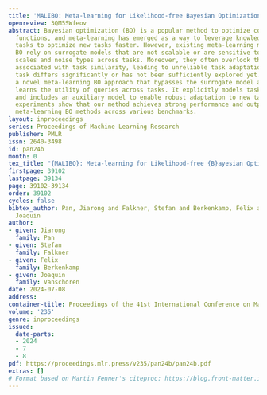 ```yaml
---
title: 'MALIBO: Meta-learning for Likelihood-free Bayesian Optimization'
openreview: 3QM5SWfeov
abstract: Bayesian optimization (BO) is a popular method to optimize costly black-box
  functions, and meta-learning has emerged as a way to leverage knowledge from related
  tasks to optimize new tasks faster. However, existing meta-learning methods for
  BO rely on surrogate models that are not scalable or are sensitive to varying input
  scales and noise types across tasks. Moreover, they often overlook the uncertainty
  associated with task similarity, leading to unreliable task adaptation when a new
  task differs significantly or has not been sufficiently explored yet. We propose
  a novel meta-learning BO approach that bypasses the surrogate model and directly
  learns the utility of queries across tasks. It explicitly models task uncertainty
  and includes an auxiliary model to enable robust adaptation to new tasks. Extensive
  experiments show that our method achieves strong performance and outperforms multiple
  meta-learning BO methods across various benchmarks.
layout: inproceedings
series: Proceedings of Machine Learning Research
publisher: PMLR
issn: 2640-3498
id: pan24b
month: 0
tex_title: "{MALIBO}: Meta-learning for Likelihood-free {B}ayesian Optimization"
firstpage: 39102
lastpage: 39134
page: 39102-39134
order: 39102
cycles: false
bibtex_author: Pan, Jiarong and Falkner, Stefan and Berkenkamp, Felix and Vanschoren,
  Joaquin
author:
- given: Jiarong
  family: Pan
- given: Stefan
  family: Falkner
- given: Felix
  family: Berkenkamp
- given: Joaquin
  family: Vanschoren
date: 2024-07-08
address:
container-title: Proceedings of the 41st International Conference on Machine Learning
volume: '235'
genre: inproceedings
issued:
  date-parts:
  - 2024
  - 7
  - 8
pdf: https://proceedings.mlr.press/v235/pan24b/pan24b.pdf
extras: []
# Format based on Martin Fenner's citeproc: https://blog.front-matter.io/posts/citeproc-yaml-for-bibliographies/
---
```

